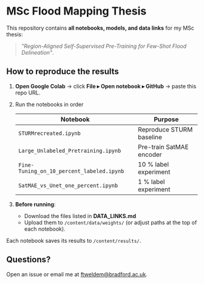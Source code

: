 # MSc Flood Mapping Thesis 

This repository contains **all notebooks, models, and data links** for my MSc thesis:

> *"Region-Aligned Self-Supervised Pre-Training for Few-Shot Flood Delineation"*.

## How to reproduce the results

1. **Open Google Colab** → click **File ▸ Open notebook ▸ GitHub** → paste this repo URL.  
2. Run the notebooks in order  

   | Notebook | Purpose |
   |----------|---------|
   | `STURMrecreated.ipynb` | Reproduce STURM baseline |
   | `Large_Unlabeled_Pretraining.ipynb` | Pre-train SatMAE encoder |
   | `Fine-Tuning_on_10_percent_labeled.ipynb` | 10 % label experiment |
   | `SatMAE_vs_Unet_one_percent.ipynb` | 1 % label experiment |

3. **Before running**:  
   * Download the files listed in **DATA_LINKS.md**  
   * Upload them to `/content/data/weights/` (or adjust paths at the top of each notebook).

 Each notebook saves its results to `/content/results/`.

## Questions?

Open an issue or email me at <ftweldem@bradford.ac.uk>.
